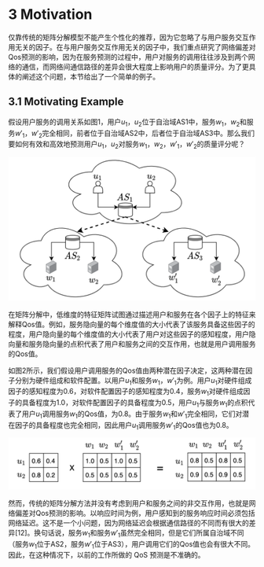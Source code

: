 # 3 Motivation

仅靠传统的矩阵分解模型不能产生个性化的推荐，因为它忽略了与用户服务交互作用无关的因子。在与用户服务交互作用无关的因子中，我们重点研究了网络偏差对Qos预测的影响，因为在服务预测的过程中，用户对服务的调用往往涉及到两个网络的通信，而网络间通信路径的差异会很大程度上影响用户的质量评分。为了更具体的阐述这个问题，本节给出了一个简单的例子。

## 3.1 Motivating Example

假设用户服务的调用关系如图1，用户$u_1$，$u_2$位于自治域AS1中，服务$w_1$，$w_2$和服务$w'_1$，$w'_2$完全相同，前者位于自治域AS2中，后者位于自治域AS3中。那么我们要如何有效和高效地预测用户$u_1$，$u_2$对服务$w_1$，$w_2$，$w'_1$，$w'_2$的质量评分呢？

<img src="image-20220207115214348.png" alt="image-20220207115214348" style="zoom: 50%;" />



在矩阵分解中，低维度的特征矩阵试图通过描述用户和服务在各个因子上的特征来解释Qos值。例如，服务隐向量的每个维度值的大小代表了该服务具备这些因子的程度，用户隐向量的每个维度值的大小代表了用户对这些因子的感知程度，用户隐向量和服务隐向量的点积代表了用户和服务之间的交互作用，也就是用户调用服务的Qos值。

如图2所示，我们假设用户调用服务的Qos值由两种潜在因子决定，这两种潜在因子分别为硬件组成和软件配置。以用户$u_1$和服务$w_1$，$w'_1$为例。用户$u_1$对硬件组成因子的感知程度为0.6，对软件配置因子的感知程度为0.4，服务$w_1$对硬件组成因子的具备程度为1.0，对软件配置因子的具备程度为0.5，用户$u_1$与服务$w_1$的点积代表了用户$u_1$调用服务$w_1$的Qos值，为0.8。由于服务$w_1$和$w'_1$完全相同，它们对潜在因子的具备程度也完全相同，因此用户$u_1$调用服务$w'_1$的Qos值也为0.8。 

<img src="image-20220207115302267.png" alt="image-20220207115302267" style="zoom:50%;" />

然而，传统的矩阵分解方法并没有考虑到用户和服务之间的非交互作用，也就是网络偏差对Qos预测的影响。以响应时间为例，用户感知到的服务响应时间必须包括网络延迟。这不是一个小问题，因为网络延迟会根据通信路径的不同而有很大的差异[12]。换句话说，服务$w_1$和服务$w'_1$虽然完全相同，但是它们所属自治域不同（服务$w_1$位于AS2，服务$w'_1$位于AS3），用户调用它们的Qos值也会有很大不同。因此，在这种情况下，以前的工作所做的 QoS 预测是不准确的。

